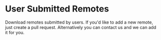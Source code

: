User Submitted Remotes
===

Download remotes submitted by users. If you'd like to add a new remote, just create a pull request. Alternatively you can contact us and we can add it for you.
